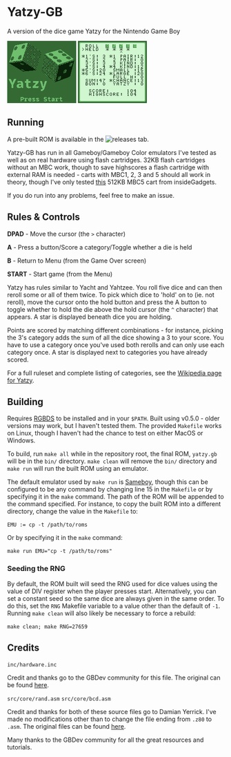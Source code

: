 # Yatzy-GB

A version of the dice game Yatzy for the Nintendo Game Boy

![screenshot of menu](screenshots/menu.png)
![screenshot of gameplay](screenshots/game.png)

## Running

A pre-built ROM is available in the ![releases](releases) tab.

Yatzy-GB has run in all Gameboy/Gameboy Color emulators I've tested as well as
on real hardware using flash cartridges. 32KB flash cartridges without an MBC
work, though to save highscores a flash cartridge with external RAM is needed -
carts with MBC1, 2, 3 and 5 should all work in theory, though I've only tested
[this](https://shop.insidegadgets.com/product/gameboy-512kb-32kb-fram-flash-cart-custom-boot-logo-option/)
512KB MBC5 cart from insideGadgets.

If you do run into any problems, feel free to make an issue.

## Rules & Controls

**DPAD**	- Move the cursor (the `>` character)

**A**		- Press a button/Score a category/Toggle whether a die is held

**B**		- Return to Menu (from the Game Over screen)

**START**	- Start game (from the Menu)

Yatzy has rules similar to Yacht and Yahtzee. You roll five dice and can then
reroll some or all of them twice. To pick which dice to 'hold' on to (ie. not
reroll), move the cursor onto the hold button and press the A button to toggle
whether to hold the die above the hold cursor (the `^` character) that appears.
A star is displayed beneath dice you are holding.

Points are scored by matching different combinations - for instance, picking
the 3's category adds the sum of all the dice showing a 3 to your score. You
have to use a category once you've used both rerolls and can only use each
category once. A star is displayed next to categories you have already scored.

For a full ruleset and complete listing of categories, see the [Wikipedia page
for Yatzy](https://wikipedia.org/wiki/Yatzy).

## Building

Requires [RGBDS](https://github.com/gbdev/rgbds) to be installed and in your
`$PATH`. Built using v0.5.0 - older versions may work, but I haven't tested
them. The provided `Makefile` works on Linux, though I haven't had the chance
to test on either MacOS or Windows.

To build, run `make all` while in the repository root, the final ROM, `yatzy.gb`
will be in the `bin/` directory. `make clean` will remove the `bin/` directory
and `make run` will run the built ROM using an emulator.

The default emulator used by `make run` is
[Sameboy](https://github.com/LIJI32/SameBoy), though this can be configured to
be any command by changing line 15 in the `Makefile` or by specifying it in the
`make` command. The path of the ROM will be appended to the command specified.
For instance, to copy the built ROM into a different directory, change the
value in the `Makefile` to:

```
EMU	:= cp -t /path/to/roms
```

Or by specifying it in the `make` command:

```
make run EMU="cp -t /path/to/roms"
```

### Seeding the RNG

By default, the ROM built will seed the RNG used for dice values using the value
of DIV register when the player presses start. Alternatively, you can set a
constant seed so the same dice are always given in the same order. To do this,
set the `RNG` Makefile variable to a value other than the default of `-1`.
Running `make clean` will also likely be necessary to force a rebuild:

```
make clean; make RNG=27659
```

## Credits

`inc/hardware.inc`

Credit and thanks go to the GBDev community for this file. The original can be
found [here](https://github.com/gbdev/hardware.inc).

`src/core/rand.asm`
`src/core/bcd.asm`

Credit and thanks for both of these source files go to Damian Yerrick. I've made
no modifications other than to change the file ending from `.z80` to `.asm`.
The original files can be found
[here](https://github.com/pinobatch/240p-test-mini).

Many thanks to the GBDev community for all the great resources and tutorials.

